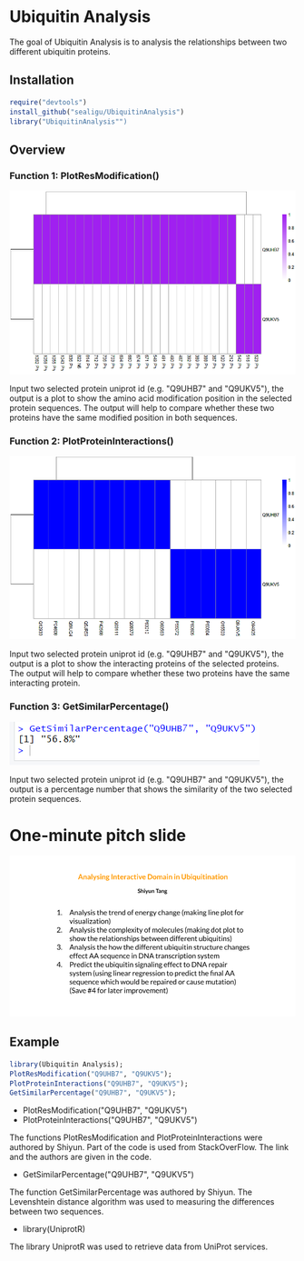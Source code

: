 
# Ubiquitin Analysis

The goal of Ubiquitin Analysis is to analysis the relationships between two different ubiquitin proteins.

## Installation

``` r
require("devtools")
install_github("sealigu/UbiquitinAnalysis")
library("UbiquitinAnalysis"")
```

## Overview

### Function 1: PlotResModification()
![](./inst/pic/Res._Modification_Example.png)

Input two selected protein uniprot id (e.g. "Q9UHB7" and "Q9UKV5"), the output is a plot to show the amino acid modification position in the selected protein sequences. The output will help to compare whether these two proteins have the same modified position in both sequences.

### Function 2: PlotProteinInteractions()
![](./inst/pic/Protein_Interaction_Example.png)

Input two selected protein uniprot id (e.g. "Q9UHB7" and "Q9UKV5"), the output is a plot to show the interacting proteins of the selected proteins. The output will help to compare whether these two proteins have the same interacting protein.

### Function 3: GetSimilarPercentage()
![](./inst/pic/Similar_Percentage_Example.png)

Input two selected protein uniprot id (e.g. "Q9UHB7" and "Q9UKV5"), the output is a percentage number that shows the similarity of the two selected protein sequences.

# One-minute pitch slide
![](./inst/pic/TANG_S_A1.png)


## Example
``` r
library(Ubiquitin Analysis);
PlotResModification("Q9UHB7", "Q9UKV5");
PlotProteinInteractions("Q9UHB7", "Q9UKV5");
GetSimilarPercentage("Q9UHB7", "Q9UKV5");
```
- PlotResModification("Q9UHB7", "Q9UKV5")
- PlotProteinInteractions("Q9UHB7", "Q9UKV5")

The functions PlotResModification and PlotProteinInteractions were authored by Shiyun. Part of the code is used from StackOverFlow. The link and the authors are given in the code.

- GetSimilarPercentage("Q9UHB7", "Q9UKV5")

The function GetSimilarPercentage was authored by Shiyun. The Levenshtein distance algorithm was used to measuring the differences between two sequences.

- library(UniprotR)

The library UniprotR was used to retrieve data from UniProt services.
